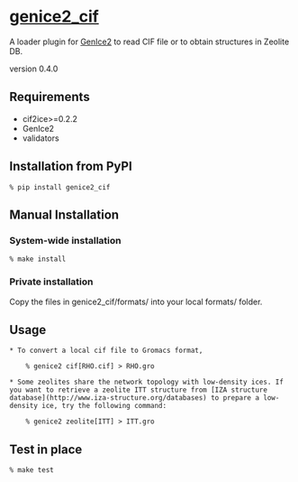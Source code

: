 # [genice2_cif](https://github.com/vitroid/genice-cif/)

A loader plugin for [GenIce2](https://github.com/vitroid/GenIce) to read CIF file or to obtain structures in Zeolite DB.

version 0.4.0

## Requirements


* cif2ice>=0.2.2
* GenIce2
* validators

## Installation from PyPI

```shell
% pip install genice2_cif
```

## Manual Installation

### System-wide installation

```shell
% make install
```

### Private installation

Copy the files in genice2_cif/formats/ into your local formats/ folder.

## Usage
        
    * To convert a local cif file to Gromacs format,

        % genice2 cif[RHO.cif] > RHO.gro

    * Some zeolites share the network topology with low-density ices. If you want to retrieve a zeolite ITT structure from [IZA structure database](http://www.iza-structure.org/databases) to prepare a low-density ice, try the following command:

        % genice2 zeolite[ITT] > ITT.gro

## Test in place

```shell
% make test
```
